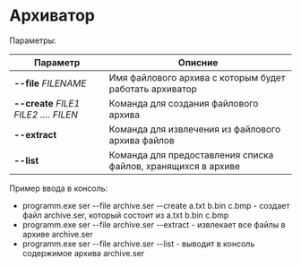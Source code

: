 # Архиватор

Параметры:

| Параметр | Описние |
|---|---|
|**--file**  *FILENAME*|Имя файлового архива с которым будет работать архиватор|
|**--create** *FILE1 FILE2 …. FILEN*|Команда для создания файлового архива|
|**--extract**|Команда для извлечения из файлового архива файлов|
|**--list**|Команда для предоставления списка файлов, хранящихся в архиве|

Пример ввода в консоль:
+ programm.exe ser --file archive.ser --create a.txt b.bin c.bmp - создает файл archive.ser, который состоит из  a.txt b.bin c.bmp
+ programm.exe ser --file archive.ser --extract - извлекает все файлы в архиве archive.ser
+ programm.exe ser --file archive.ser --list - выводит в консоль содержимое архива archive.ser
